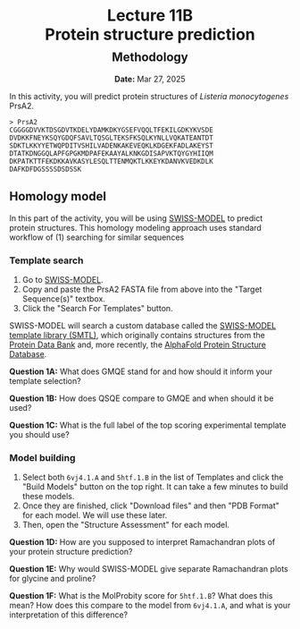 <h1 style="margin-bottom: 0.4em; text-align: center;">
    <b>Lecture 11B</b><br>
    Protein structure prediction
</h1>
<h2 style="margin-top: 0.0em; text-align: center;">
    Methodology
</h2>
<p style="text-align: center;">
    <b>Date:</b> Mar 27, 2025
</p>

In this activity, you will predict protein structures of *Listeria monocytogenes* PrsA2.

```text
> PrsA2
CGGGGDVVKTDSGDVTKDELYDAMKDKYGSEFVQQLTFEKILGDKYKVSDE
DVDKKFNEYKSQYGDQFSAVLTQSGLTEKSFKSQLKYNLLVQKATEANTDT
SDKTLKKYYETWQPDITVSHILVADENKAKEVEQKLKDGEKFADLAKEYST
DTATKDNGGQLAPFGPGKMDPAFEKAAYALKNKGDISAPVKTQYGYHIIQM
DKPATKTTFEKDKKAVKASYLESQLTTENMQKTLKKEYKDANVKVEDKDLK
DAFKDFDGSSSSDSDSSK
```

## Homology model

In this part of the activity, you will be using [SWISS-MODEL](https://doi.org/10.1093/nar/gky427) to predict protein structures.
This homology modeling approach uses standard workflow of (1) searching for similar sequences

### Template search

1.  Go to [SWISS-MODEL](https://swissmodel.expasy.org/interactive).
2.  Copy and paste the PrsA2 FASTA file from above into the "Target Sequence(s)" textbox.
3.  Click the "Search For Templates" button.

SWISS-MODEL will search a custom database called the [SWISS-MODEL template library (SMTL)](https://doi.org/10.1093/nar/gku340), which originally contains structures from the [Protein Data Bank](https://www.rcsb.org/) and, more recently, the [AlphaFold Protein Structure Database](https://swissmodel.expasy.org/docs/blog#afdbTemplates).

**Question 1A:** What does GMQE stand for and how should it inform your template selection?

**Question 1B:** How does QSQE compare to GMQE and when should it be used?

**Question 1C:** What is the full label of the top scoring experimental template you should use?

### Model building

1.  Select both `6vj4.1.A` and `5htf.1.B` in the list of Templates and click the "Build Models" button on the top right.
    It can take a few minutes to build these models.
2.  Once they are finished, click "Download files" and then "PDB Format" for each model.
    We will use these later.
3.  Then, open the "Structure Assessment" for each model.

**Question 1D:** How are you supposed to interpret Ramachandran plots of your protein structure prediction?

**Question 1E:** Why would SWISS-MODEL give separate Ramachandran plots for glycine and proline?

**Question 1F:** What is the MolProbity score for `5htf.1.B`?
What does this mean?
How does this compare to the model from `6vj4.1.A`, and what is your interpretation of this difference?
